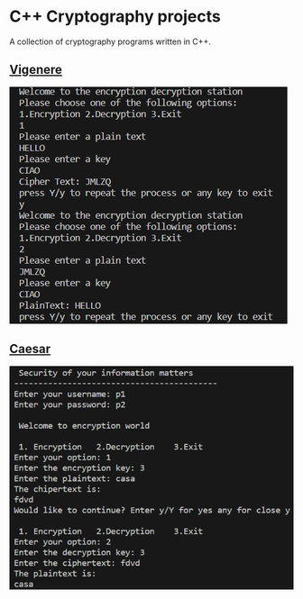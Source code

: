 # C++ Cryptography projects

A collection of cryptography programs written in C++.


## [Vigenere](Vigenere/VigenereApp.cpp)  
![Vigenere application](Vigenere/VigenereApp.png)

## [Caesar](Caesar/EncryptionApplication.cpp)
![Caesar application](Caesar/Caesar.png)